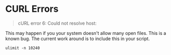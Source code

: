 # CURL Errors

> cURL error 6: Could not resolve host:

This may happen if you your system doesn't allow many open files. This is a known bug. The current work around is to include this in your script.

```shell
ulimit -n 10240
```
